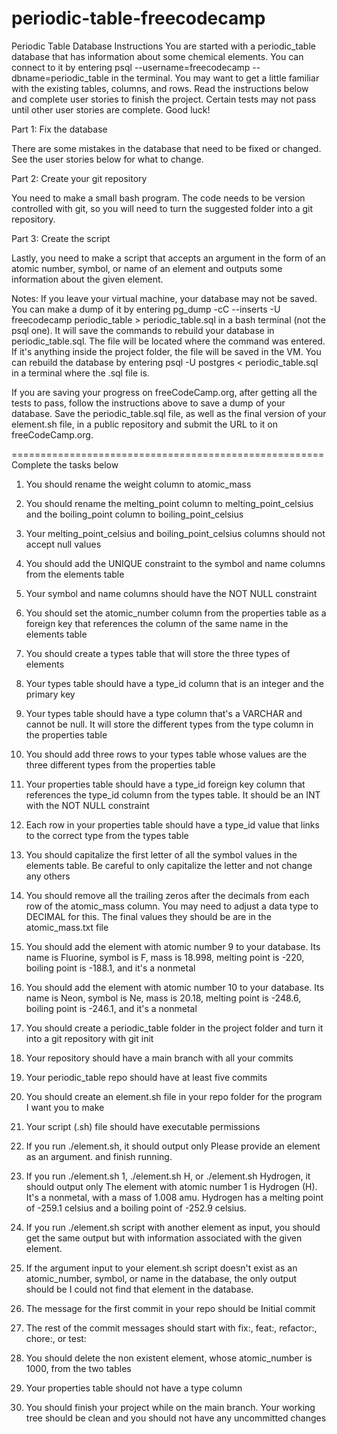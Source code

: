 # periodic-table-freecodecamp


Periodic Table Database
Instructions
You are started with a periodic_table database that has information about some chemical elements. You can connect to it by entering psql --username=freecodecamp --dbname=periodic_table in the terminal. You may want to get a little familiar with the existing tables, columns, and rows. Read the instructions below and complete user stories to finish the project. Certain tests may not pass until other user stories are complete. Good luck!

Part 1: Fix the database

There are some mistakes in the database that need to be fixed or changed. See the user stories below for what to change.

Part 2: Create your git repository

You need to make a small bash program. The code needs to be version controlled with git, so you will need to turn the suggested folder into a git repository.

Part 3: Create the script

Lastly, you need to make a script that accepts an argument in the form of an atomic number, symbol, or name of an element and outputs some information about the given element.

Notes:
If you leave your virtual machine, your database may not be saved. You can make a dump of it by entering pg_dump -cC --inserts -U freecodecamp periodic_table > periodic_table.sql in a bash terminal (not the psql one). It will save the commands to rebuild your database in periodic_table.sql. The file will be located where the command was entered. If it's anything inside the project folder, the file will be saved in the VM. You can rebuild the database by entering psql -U postgres < periodic_table.sql in a terminal where the .sql file is.

If you are saving your progress on freeCodeCamp.org, after getting all the tests to pass, follow the instructions above to save a dump of your database. Save the periodic_table.sql file, as well as the final version of your element.sh file, in a public repository and submit the URL to it on freeCodeCamp.org.

======================================================
Complete the tasks below

1. You should rename the weight column to atomic_mass

2. You should rename the melting_point column to melting_point_celsius and the boiling_point column to boiling_point_celsius

3. Your melting_point_celsius and boiling_point_celsius columns should not accept null values

4. You should add the UNIQUE constraint to the symbol and name columns from the elements table

5. Your symbol and name columns should have the NOT NULL constraint

6. You should set the atomic_number column from the properties table as a foreign key that references the column of the same name in the elements table

7. You should create a types table that will store the three types of elements

8. Your types table should have a type_id column that is an integer and the primary key

9. Your types table should have a type column that's a VARCHAR and cannot be null. It will store the different types from the type column in the properties table

10. You should add three rows to your types table whose values are the three different types from the properties table

11. Your properties table should have a type_id foreign key column that references the type_id column from the types table. It should be an INT with the NOT NULL constraint

12. Each row in your properties table should have a type_id value that links to the correct type from the types table

13. You should capitalize the first letter of all the symbol values in the elements table. Be careful to only capitalize the letter and not change any others

14. You should remove all the trailing zeros after the decimals from each row of the atomic_mass column. You may need to adjust a data type to DECIMAL for this. The final values they should be are in the atomic_mass.txt file

15. You should add the element with atomic number 9 to your database. Its name is Fluorine, symbol is F, mass is 18.998, melting point is -220, boiling point is -188.1, and it's a nonmetal

16. You should add the element with atomic number 10 to your database. Its name is Neon, symbol is Ne, mass is 20.18, melting point is -248.6, boiling point is -246.1, and it's a nonmetal

17. You should create a periodic_table folder in the project folder and turn it into a git repository with git init

18. Your repository should have a main branch with all your commits

19. Your periodic_table repo should have at least five commits

20. You should create an element.sh file in your repo folder for the program I want you to make

21. Your script (.sh) file should have executable permissions

22. If you run ./element.sh, it should output only Please provide an element as an argument. and finish running.

23. If you run ./element.sh 1, ./element.sh H, or ./element.sh Hydrogen, it should output only The element with atomic number 1 is Hydrogen (H). It's a nonmetal, with a mass of 1.008 amu. Hydrogen has a melting point of -259.1 celsius and a boiling point of -252.9 celsius.

24. If you run ./element.sh script with another element as input, you should get the same output but with information associated with the given element.

25. If the argument input to your element.sh script doesn't exist as an atomic_number, symbol, or name in the database, the only output should be I could not find that element in the database.

26. The message for the first commit in your repo should be Initial commit

27. The rest of the commit messages should start with fix:, feat:, refactor:, chore:, or test:

28. You should delete the non existent element, whose atomic_number is 1000, from the two tables

29. Your properties table should not have a type column

30. You should finish your project while on the main branch. Your working tree should be clean and you should not have any uncommitted changes
